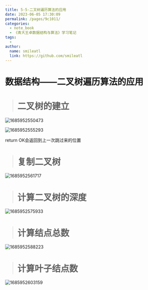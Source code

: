 ```yaml
---
title: 5-5-二叉树遍历算法的应用
date: 2023-06-05 17:30:09
permalink: /pages/9c1011/
categories:
  - note_book
  - 《青大王卓数据结构与算法》学习笔记
tags:
  - 
author: 
  name: smileatl
  link: https://github.com/smileatl
---
```

数据结构——二叉树遍历算法的应用
================

> 二叉树的建立
> ======

![1685952550473](/assets/1685952550473.png)

![1685952555293](/assets/1685952555293.png)

return OK会返回到上一次跳过来的位置

> 复制二叉树
> =====

![1685952561717](/assets/1685952561717.png)

> 计算二叉树的深度
> ========

![1685952575933](/assets/1685952575933.png)

> 计算结点总数
> ======

![1685952588223](/assets/1685952588223.png)

> 计算叶子结点数
> =======

![1685952603159](/assets/1685952603159.png)

  

